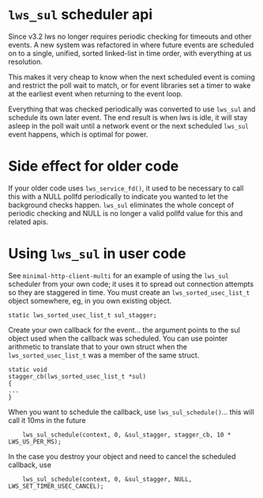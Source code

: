 # `lws_sul` scheduler api

Since v3.2 lws no longer requires periodic checking for timeouts and
other events.  A new system was refactored in where future events are
scheduled on to a single, unified, sorted linked-list in time order,
with everything at us resolution.

This makes it very cheap to know when the next scheduled event is
coming and restrict the poll wait to match, or for event libraries
set a timer to wake at the earliest event when returning to the
event loop.

Everything that was checked periodically was converted to use `lws_sul`
and schedule its own later event.  The end result is when lws is idle,
it will stay asleep in the poll wait until a network event or the next
scheduled `lws_sul` event happens, which is optimal for power.

# Side effect for older code

If your older code uses `lws_service_fd()`, it used to be necessary
to call this with a NULL pollfd periodically to indicate you wanted
to let the background checks happen.  `lws_sul` eliminates the whole
concept of periodic checking and NULL is no longer a valid pollfd
value for this and related apis.

# Using `lws_sul` in user code

See `minimal-http-client-multi` for an example of using the `lws_sul`
scheduler from your own code; it uses it to spread out connection
attempts so they are staggered in time.  You must create an
`lws_sorted_usec_list_t` object somewhere, eg, in you own existing object.

```
static lws_sorted_usec_list_t sul_stagger;
```

Create your own callback for the event... the argument points to the sul object
used when the callback was scheduled.  You can use pointer arithmetic to translate
that to your own struct when the `lws_sorted_usec_list_t` was a member of the
same struct.

```
static void
stagger_cb(lws_sorted_usec_list_t *sul)
{
...
}
```

When you want to schedule the callback, use `lws_sul_schedule()`... this will call
it 10ms in the future

```
	lws_sul_schedule(context, 0, &sul_stagger, stagger_cb, 10 * LWS_US_PER_MS);
```

In the case you destroy your object and need to cancel the scheduled callback, use

```
	lws_sul_schedule(context, 0, &sul_stagger, NULL, LWS_SET_TIMER_USEC_CANCEL);
```

